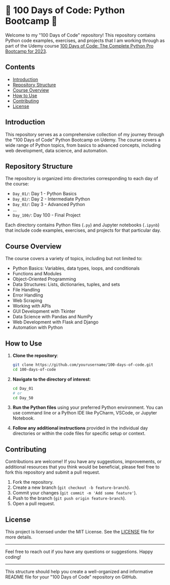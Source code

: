# 🐍 100 Days of Code: Python Bootcamp 🐍

Welcome to my "100 Days of Code" repository! This repository contains Python code examples, exercises, and projects that I am working through as part of the Udemy course [100 Days of Code: The Complete Python Pro Bootcamp for 2023](https://www.udemy.com/course/100-days-of-code/?couponCode=ACCAGE0923).

## Contents

- [Introduction](#introduction)
- [Repository Structure](#repository-structure)
- [Course Overview](#course-overview)
- [How to Use](#how-to-use)
- [Contributing](#contributing)
- [License](#license)

## Introduction

This repository serves as a comprehensive collection of my journey through the "100 Days of Code" Python Bootcamp on Udemy. The course covers a wide range of Python topics, from basics to advanced concepts, including web development, data science, and automation.

## Repository Structure

The repository is organized into directories corresponding to each day of the course:

- `Day_01/`: Day 1 - Python Basics
- `Day_02/`: Day 2 - Intermediate Python
- `Day_03/`: Day 3 - Advanced Python
- ...
- `Day_100/`: Day 100 - Final Project

Each directory contains Python files (`.py`) and Jupyter notebooks (`.ipynb`) that include code examples, exercises, and projects for that particular day.

## Course Overview

The course covers a variety of topics, including but not limited to:

- Python Basics: Variables, data types, loops, and conditionals
- Functions and Modules
- Object-Oriented Programming
- Data Structures: Lists, dictionaries, tuples, and sets
- File Handling
- Error Handling
- Web Scraping
- Working with APIs
- GUI Development with Tkinter
- Data Science with Pandas and NumPy
- Web Development with Flask and Django
- Automation with Python

## How to Use

1. **Clone the repository**:
    ```sh
    git clone https://github.com/yourusername/100-days-of-code.git
    cd 100-days-of-code
    ```

2. **Navigate to the directory of interest**:
    ```sh
    cd Day_01
    # or
    cd Day_50
    ```

3. **Run the Python files** using your preferred Python environment. You can use command line or a Python IDE like PyCharm, VSCode, or Jupyter Notebook.

4. **Follow any additional instructions** provided in the individual day directories or within the code files for specific setup or context.

## Contributing

Contributions are welcome! If you have any suggestions, improvements, or additional resources that you think would be beneficial, please feel free to fork this repository and submit a pull request.

1. Fork the repository.
2. Create a new branch (`git checkout -b feature-branch`).
3. Commit your changes (`git commit -m 'Add some feature'`).
4. Push to the branch (`git push origin feature-branch`).
5. Open a pull request.

## License

This project is licensed under the MIT License. See the [LICENSE](LICENSE) file for more details.

---

Feel free to reach out if you have any questions or suggestions. Happy coding!

---

This structure should help you create a well-organized and informative README file for your "100 Days of Code" repository on GitHub.
